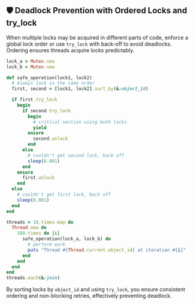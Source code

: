 ## 🛡 Deadlock Prevention with Ordered Locks and try_lock

When multiple locks may be acquired in different parts of code, enforce a global lock order or use `try_lock` with back-off to avoid deadlocks. Ordering ensures threads acquire locks predictably.

```ruby
lock_a = Mutex.new
lock_b = Mutex.new

def safe_operation(lock1, lock2)
  # Always lock in the same order
  first, second = [lock1, lock2].sort_by(&:object_id)

  if first.try_lock
    begin
      if second.try_lock
        begin
          # critical section using both locks
          yield
        ensure
          second.unlock
        end
      else
        # couldn't get second lock, back off
        sleep(0.001)
      end
    ensure
      first.unlock
    end
  else
    # couldn't get first lock, back off
    sleep(0.001)
  end
end

threads = 10.times.map do
  Thread.new do
    100.times do |i|
      safe_operation(lock_a, lock_b) do
        # perform work
        puts "Thread #{Thread.current.object_id} at iteration #{i}"
      end
    end
  end
end
threads.each(&:join)
```

By sorting locks by `object_id` and using `try_lock`, you ensure consistent ordering and non-blocking retries, effectively preventing deadlock.
